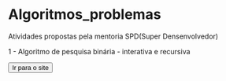 # Algoritmos_problemas
Atividades propostas pela mentoria SPD(Super Densenvolvedor)

1 - Algoritmo de pesquisa binária - interativa e recursiva

<a href="https://www.geeksforgeeks.org/dsa/binary-search/">
  <button>Ir para o site</button>
</a>
